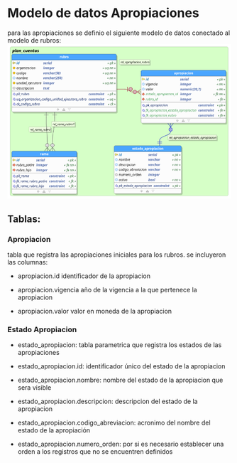 # Modelo de datos Apropiaciones

para las apropiaciones se definio el siguiente modelo de datos conectado al modelo de rubros:
![modeloapropiaciones](modelo_datos/apropiaciones.png)

## Tablas:

### Apropiacion

tabla que registra las apropiaciones iniciales para los rubros. se incluyeron las columnas:

- apropiacion.id  identificador de la apropiacion

- apropiacion.vigencia  año de la vigencia a la que pertenece la apropiacion

- apropiacion.valor  valor en moneda de la apropiacion

### Estado Apropiacion

- estado_apropiacion: tabla parametrica que registra los estados de las apropiaciones

- estado_apropiacion.id: identificador único del estado de la apropiacion

- estado_apropiacion.nombre: nombre del estado de la apropiacion que sera visible

- estado_apropiacion.descripcion: descripcion del estado de la apropiacion

- estado_apropiacion.codigo_abreviacion: acronimo del nombre del estado de la apropiación

- estado_apropiacion.numero_orden: por si es necesario establecer una orden a los registros que no se encuentren definidos